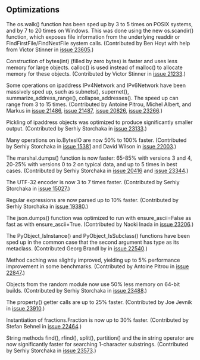 ## Optimizations

The os.walk() function has been sped up by 3 to 5 times on POSIX systems, and by 7 to 20 times on Windows. This was done using the new os.scandir() function, which exposes file information from the underlying readdir or FindFirstFile/FindNextFile system calls. (Contributed by Ben Hoyt with help from Victor Stinner in [issue 23605](https://bugs.python.org/issue23605).)

Construction of bytes(int) (filled by zero bytes) is faster and uses less memory for large objects. calloc() is used instead of malloc() to allocate memory for these objects. (Contributed by Victor Stinner in [issue 21233](https://bugs.python.org/issue21233).)

Some operations on ipaddress IPv4Network and IPv6Network have been massively sped up, such as subnets(), supernet(), summarize_address_range(), collapse_addresses(). The speed up can range from 3 to 15 times. (Contributed by Antoine Pitrou, Michel Albert, and Markus in [issue 21486](https://bugs.python.org/issue21486), [issue 21487](https://bugs.python.org/issue21487), [issue 20826](https://bugs.python.org/issue20826), [issue 23266](https://bugs.python.org/issue23266).)

Pickling of ipaddress objects was optimized to produce significantly smaller output. (Contributed by Serhiy Storchaka in [issue 23133](https://bugs.python.org/issue23133).)

Many operations on io.BytesIO are now 50% to 100% faster. (Contributed by Serhiy Storchaka in [issue 15381](https://bugs.python.org/issue15381) and David Wilson in [issue 22003](https://bugs.python.org/issue22003).)

The marshal.dumps() function is now faster: 65-85% with versions 3 and 4, 20-25% with versions 0 to 2 on typical data, and up to 5 times in best cases. (Contributed by Serhiy Storchaka in [issue 20416](https://bugs.python.org/issue20416) and [issue 23344](https://bugs.python.org/issue23344).)

The UTF-32 encoder is now 3 to 7 times faster. (Contributed by Serhiy Storchaka in [issue 15027](https://bugs.python.org/issue15027).)

Regular expressions are now parsed up to 10% faster. (Contributed by Serhiy Storchaka in [issue 19380](https://bugs.python.org/issue19380).)

The json.dumps() function was optimized to run with ensure_ascii=False as fast as with ensure_ascii=True. (Contributed by Naoki Inada in [issue 23206](https://bugs.python.org/issue23206).)

The PyObject_IsInstance() and PyObject_IsSubclass() functions have been sped up in the common case that the second argument has type as its metaclass. (Contributed Georg Brandl by in [issue 22540](https://bugs.python.org/issue22540).)

Method caching was slightly improved, yielding up to 5% performance improvement in some benchmarks. (Contributed by Antoine Pitrou in [issue 22847](https://bugs.python.org/issue22847).)

Objects from the random module now use 50% less memory on 64-bit builds. (Contributed by Serhiy Storchaka in [issue 23488](https://bugs.python.org/issue23488).)

The property() getter calls are up to 25% faster. (Contributed by Joe Jevnik in [issue 23910](https://bugs.python.org/issue23910).)

Instantiation of fractions.Fraction is now up to 30% faster. (Contributed by Stefan Behnel in [issue 22464](https://bugs.python.org/issue22464).)

String methods find(), rfind(), split(), partition() and the in string operator are now significantly faster for searching 1-character substrings. (Contributed by Serhiy Storchaka in [issue 23573](https://bugs.python.org/issue23573).)
